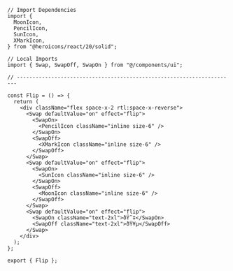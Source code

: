 ﻿```tsx
// Import Dependencies
import {
  MoonIcon,
  PencilIcon,
  SunIcon,
  XMarkIcon,
} from "@heroicons/react/20/solid";

// Local Imports
import { Swap, SwapOff, SwapOn } from "@/components/ui";

// ----------------------------------------------------------------------

const Flip = () => {
  return (
    <div className="flex space-x-2 rtl:space-x-reverse">
      <Swap defaultValue="on" effect="flip">
        <SwapOn>
          <PencilIcon className="inline size-6" />
        </SwapOn>
        <SwapOff>
          <XMarkIcon className="inline size-6" />
        </SwapOff>
      </Swap>
      <Swap defaultValue="on" effect="flip">
        <SwapOn>
          <SunIcon className="inline size-6" />
        </SwapOn>
        <SwapOff>
          <MoonIcon className="inline size-6" />
        </SwapOff>
      </Swap>
      <Swap defaultValue="on" effect="flip">
        <SwapOn className="text-2xl">ðŸ˜‡</SwapOn>
        <SwapOff className="text-2xl">ðŸ¥µ</SwapOff>
      </Swap>
    </div>
  );
};

export { Flip };

```

